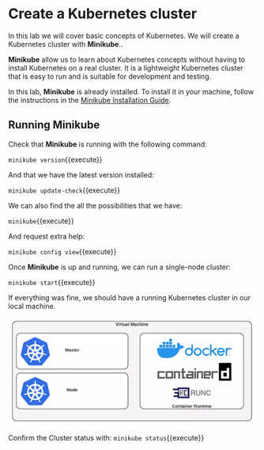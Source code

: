 # Create a Kubernetes cluster

In this lab we will cover basic concepts of Kubernetes. We will create a Kubernetes cluster with **Minikube**..

**Minikube** allow us to learn about Kubernetes concepts without having to install Kubernetes on a real cluster. It is a lightweight Kubernetes cluster that is easy to run and is suitable for development and testing.

In this lab, **Minikube** is already installed. To install it in your machine, follow the instructions in the [Minikube Installation Guide](https://minikube.sigs.k8s.io/docs/start/).

## Running Minikube

Check that **Minikube** is running with the following command:

`minikube version`{{execute}}

And that we have the latest version installed:

`minikube update-check`{{execute}}

We can also find the all the possibilities that we have:

`minikube`{{execute}}

And request extra help:

`minikube config view`{{execute}}

Once **Minikube** is up and running, we can run a single-node cluster:

`minikube start`{{execute}}

If everything was fine, we should have a running Kubernetes cluster in our local machine.

![minikube-architecture](../assets/images/minikube-architecture.webp)

Confirm the Cluster status with:
`minikube status`{{execute}}
